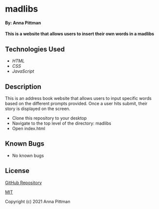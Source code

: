 # madlibs

#### By: Anna Pittman

#### This is a website that allows users to insert their own words in a madlibs

## Technologies Used

* _HTML_
* _CSS_
* _JavaScript_

## Description

This is an address book website that allows users to input specific words based on the different prompts provided. Once a user hits submit, their story is displayed on the screen.

* Clone this repository to your desktop
* Navigate to the top level of the directory: madlibs
* Open index.html

## Known Bugs

* No known bugs

## License

[GitHub Repository](https://github.com/an12346/madlibs)

[MIT](https://opensource.org/licenses/MIT)

Copyright (c) 2021 Anna Pittman
